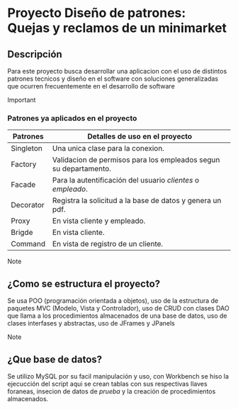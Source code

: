 # Proyecto Diseño de patrones: Quejas y reclamos de un minimarket

## Descripción
Para este proyecto busca desarrollar una aplicacion con el uso de distintos patrones tecnicos y diseño en el software con soluciones generalizadas que ocurren frecuentemente en el desarrollo de software
> [!IMPORTANT]
>### Patrones ya aplicados en el proyecto
>| Patrones | Detalles de uso en el proyecto |
>|----------|--------------------------------|
>|Singleton|Una unica clase para la conexion.|
>|Factory| Validacion de permisos para los empleados segun su departamento.|
>|Facade| Para la autentificación del usuario *clientes* o *empleado*.|
>|Decorator| Registra la solicitud a la base de datos y genera un pdf.|
>|Proxy| En vista cliente y empleado.|
>|Brigde| En vista cliente.|
>|Command| En vista de registro de un cliente.|

> [!NOTE]
> ## ¿Como se estructura el proyecto?
> Se usa POO (programación orientada a objetos), uso de la estructura de paquetes MVC (Modelo, Vista y Controlador), uso de CRUD con clases DAO que llama a los procedimientos almacenados de una base de datos, uso de clases interfases y abstractas, uso de JFrames y JPanels

> [!NOTE]
> ## ¿Que base de datos?
> Se utilizo MySQL por su facil manipulación y uso, con Workbench se hiso la ejecucción del script aqui se crean tablas con sus respectivas llaves foraneas, insecion de datos de *prueba* y la creación de procedimientos almacenados.

